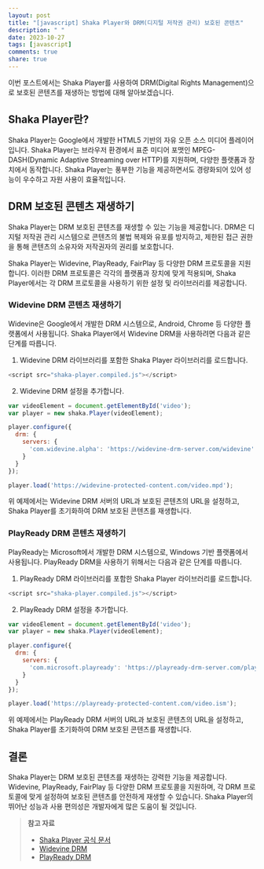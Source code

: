 ```yaml
---
layout: post
title: "[javascript] Shaka Player와 DRM(디지털 저작권 관리) 보호된 콘텐츠"
description: " "
date: 2023-10-27
tags: [javascript]
comments: true
share: true
---
```


이번 포스트에서는 Shaka Player를 사용하여 DRM(Digital Rights Management)으로 보호된 콘텐츠를 재생하는 방법에 대해 알아보겠습니다.

## Shaka Player란?

Shaka Player는 Google에서 개발한 HTML5 기반의 자유 오픈 소스 미디어 플레이어입니다. Shaka Player는 브라우저 환경에서 표준 미디어 포맷인 MPEG-DASH(Dynamic Adaptive Streaming over HTTP)를 지원하며, 다양한 플랫폼과 장치에서 동작합니다. Shaka Player는 풍부한 기능을 제공하면서도 경량화되어 있어 성능이 우수하고 자원 사용이 효율적입니다.

## DRM 보호된 콘텐츠 재생하기

Shaka Player는 DRM 보호된 콘텐츠를 재생할 수 있는 기능을 제공합니다. DRM은 디지털 저작권 관리 시스템으로 콘텐츠의 불법 복제와 유포를 방지하고, 제한된 접근 권한을 통해 콘텐츠의 소유자와 저작권자의 권리를 보호합니다.

Shaka Player는 Widevine, PlayReady, FairPlay 등 다양한 DRM 프로토콜을 지원합니다. 이러한 DRM 프로토콜은 각각의 플랫폼과 장치에 맞게 적용되며, Shaka Player에서는 각 DRM 프로토콜을 사용하기 위한 설정 및 라이브러리를 제공합니다.

### Widevine DRM 콘텐츠 재생하기

Widevine은 Google에서 개발한 DRM 시스템으로, Android, Chrome 등 다양한 플랫폼에서 사용됩니다. Shaka Player에서 Widevine DRM을 사용하려면 다음과 같은 단계를 따릅니다.

1. Widevine DRM 라이브러리를 포함한 Shaka Player 라이브러리를 로드합니다.

```javascript
<script src="shaka-player.compiled.js"></script>
```

2. Widevine DRM 설정을 추가합니다.

```javascript
var videoElement = document.getElementById('video');
var player = new shaka.Player(videoElement);

player.configure({
  drm: {
    servers: {
      'com.widevine.alpha': 'https://widevine-drm-server.com/widevine'
    }
  }
});

player.load('https://widevine-protected-content.com/video.mpd');
```

위 예제에서는 Widevine DRM 서버의 URL과 보호된 콘텐츠의 URL을 설정하고, Shaka Player를 초기화하여 DRM 보호된 콘텐츠를 재생합니다.

### PlayReady DRM 콘텐츠 재생하기

PlayReady는 Microsoft에서 개발한 DRM 시스템으로, Windows 기반 플랫폼에서 사용됩니다. PlayReady DRM을 사용하기 위해서는 다음과 같은 단계를 따릅니다.

1. PlayReady DRM 라이브러리를 포함한 Shaka Player 라이브러리를 로드합니다.

```javascript
<script src="shaka-player.compiled.js"></script>
```

2. PlayReady DRM 설정을 추가합니다.

```javascript
var videoElement = document.getElementById('video');
var player = new shaka.Player(videoElement);

player.configure({
  drm: {
    servers: {
      'com.microsoft.playready': 'https://playready-drm-server.com/playready'
    }
  }
});

player.load('https://playready-protected-content.com/video.ism');
```

위 예제에서는 PlayReady DRM 서버의 URL과 보호된 콘텐츠의 URL을 설정하고, Shaka Player를 초기화하여 DRM 보호된 콘텐츠를 재생합니다.

## 결론

Shaka Player는 DRM 보호된 콘텐츠를 재생하는 강력한 기능을 제공합니다. Widevine, PlayReady, FairPlay 등 다양한 DRM 프로토콜을 지원하며, 각 DRM 프로토콜에 맞게 설정하여 보호된 콘텐츠를 안전하게 재생할 수 있습니다. Shaka Player의 뛰어난 성능과 사용 편의성은 개발자에게 많은 도움이 될 것입니다.

> **참고 자료**
> 
> - [Shaka Player 공식 문서](https://shaka-player-demo.appspot.com/docs/api/index.html)
> - [Widevine DRM](https://www.widevine.com/)
> - [PlayReady DRM](https://www.microsoft.com/playready/)